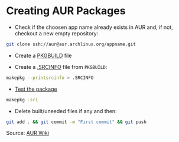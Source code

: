 # Creating AUR Packages

- Check if the choosen app name already exists in AUR and, if not,
  checkout a new empty repository:

```bash
git clone ssh://aur@aur.archlinux.org/appname.git
```

- Create a [PKGBUILD][1] file

- Create a [.SRCINFO][2] file from `PKGBUILD`:

```bash
makepkg --printsrcinfo > .SRCINFO
```

- [Test the package][3]

```bash
makepkg -sri
```

- Delete built/uneeded files if any and then:

```bash
git add . && git commit -m "First commit" && git push
```

Source: [AUR Wiki][4]


[1]: https://wiki.archlinux.org/index.php/PKGBUILD
[2]: https://wiki.archlinux.org/index.php/.SRCINFO
[3]: https://wiki.archlinux.org/index.php/Arch_User_Repository#Build_and_install_the_package
[4]: https://wiki.archlinux.org/index.php/AUR_submission_guidelines
